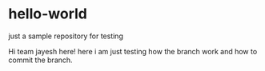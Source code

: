 # hello-world
just a sample repository for testing


Hi team 
jayesh here! here i am just testing how the branch work and how to commit the branch.
